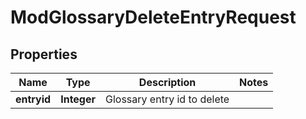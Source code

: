 

# ModGlossaryDeleteEntryRequest


## Properties

| Name | Type | Description | Notes |
|------------ | ------------- | ------------- | -------------|
|**entryid** | **Integer** | Glossary entry id to delete |  |



